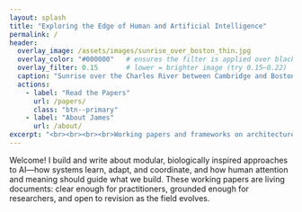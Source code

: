 ```yaml
---
layout: splash
title: "Exploring the Edge of Human and Artificial Intelligence"
permalink: /
header:
  overlay_image: /assets/images/sunrise_over_boston_thin.jpg
  overlay_color: "#000000"   # ensures the filter is applied over black, not theme default
  overlay_filter: 0.15       # lower = brighter image (try 0.15–0.22)
  caption: "Sunrise over the Charles River between Cambridge and Boston"
  actions:
    - label: "Read the Papers"
      url: /papers/
      class: "btn--primary"
    - label: "About James"
      url: /about/
excerpt: "<br><br><br><br>Working papers and frameworks on architecture, attention, and the pursuit of wisdom in machine intelligence."
---
```


<style>
/* Force a shallower hero and control the crop, even if the theme uses a pseudo-element */
.page__hero--overlay {
  height: 44vh !important;         /* explicit height */
  min-height: 0 !important;        /* neutralize theme min-height */
  background-position: center 35% !important;  /* adjust framing */
  background-size: cover !important;
  padding-top: 0 !important;       /* remove theme's vertical padding */
  padding-bottom: 0 !important;
}

/* If the theme sets height via a pseudo-element, neutralize it */
.page__hero--overlay::before {
  height: 100% !important;
  padding-top: 0 !important;       /* some themes use padding-top to set hero height */
}

/* Shift the whole text block lower inside the shallower hero */
.page__hero--overlay .wrapper {
  padding-top: 2rem !important;
  padding-bottom: 1.5rem !important;
}

/* Push the subtitle down relative to the title */
.page__hero .page__lead {
  margin-top: 2.5rem !important;
}

/* Mobile: slightly taller for readability */
@media (max-width: 768px) {
  .page__hero--overlay {
    height: 45vh !important;
    background-position: center 40% !important;
  }
}
</style>

Welcome! I build and write about modular, biologically inspired approaches to AI—how systems learn, adapt, and coordinate, and how human attention and meaning should guide what we build. These working papers are living documents: clear enough for practitioners, grounded enough for researchers, and open to revision as the field evolves.
